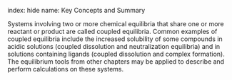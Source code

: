 index: hide
name: Key Concepts and Summary

Systems involving two or more chemical equilibria that share one or more reactant or product are called coupled equilibria. Common examples of coupled equilibria include the increased solubility of some compounds in acidic solutions (coupled dissolution and neutralization equilibria) and in solutions containing ligands (coupled dissolution and complex formation). The equilibrium tools from other chapters may be applied to describe and perform calculations on these systems.
